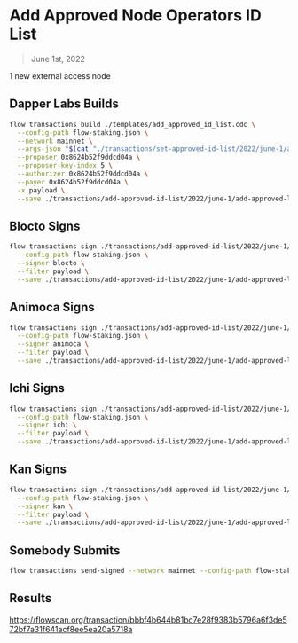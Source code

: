 # Add Approved Node Operators ID List

> June 1st, 2022

1 new external access node


## Dapper Labs Builds

```sh
flow transactions build ./templates/add_approved_id_list.cdc \
  --config-path flow-staking.json \
  --network mainnet \
  --args-json "$(cat "./transactions/set-approved-id-list/2022/june-1/arguments.json")" \
  --proposer 0x8624b52f9ddcd04a \
  --proposer-key-index 5 \
  --authorizer 0x8624b52f9ddcd04a \
  --payer 0x8624b52f9ddcd04a \
  -x payload \
  --save ./transactions/add-approved-id-list/2022/june-1/add-approved-list-june-1-unsigned.rlp
```

## Blocto Signs

```sh
flow transactions sign ./transactions/add-approved-id-list/2022/june-1/add-approved-list-june-1-unsigned.rlp \
  --config-path flow-staking.json \
  --signer blocto \
  --filter payload \
  --save ./transactions/add-approved-id-list/2022/june-1/add-approved-list-june-1-sig-1.rlp
```

## Animoca Signs

```sh
flow transactions sign ./transactions/add-approved-id-list/2022/june-1/add-approved-list-june-1-sig-1.rlp \
  --config-path flow-staking.json \
  --signer animoca \
  --filter payload \
  --save ./transactions/add-approved-id-list/2022/june-1/add-approved-list-june-1-sig-2.rlp
```

## Ichi Signs

```sh
flow transactions sign ./transactions/add-approved-id-list/2022/june-1/add-approved-list-june-1-sig-2.rlp \
  --config-path flow-staking.json \
  --signer ichi \
  --filter payload \
  --save ./transactions/add-approved-id-list/2022/june-1/add-approved-list-june-1-sig-3.rlp
```

## Kan Signs

```sh
flow transactions sign ./transactions/add-approved-id-list/2022/june-1/add-approved-list-june-1-sig-3.rlp \
  --config-path flow-staking.json \
  --signer kan \
  --filter payload \
  --save ./transactions/add-approved-id-list/2022/june-1/add-approved-list-june-1-sig-complete.rlp
```


## Somebody Submits

```sh
flow transactions send-signed --network mainnet --config-path flow-staking.json ./transactions/add-approved-id-list/2022/june-1/add-approved-list-june-1-sig-complete.rlp
```

## Results

https://flowscan.org/transaction/bbbf4b644b81bc7e28f9383b5796a6f3de572bf7a31f641acf8ee5ea20a5718a
